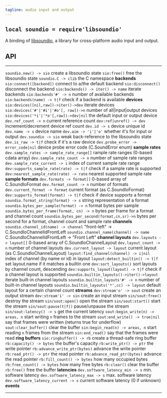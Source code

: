 ```yaml
---
tagline: audio input and output
---
```


## `local soundio = require'libsoundio'`

A binding of [libsoundio](http://libsound.io/), a library for cross-platform
audio input and output.

## API

------------------------------------------- ----------------------------------------
`soundio.new() -> sio`                      create a libsoundio state
`sio:free()`                                free the libsoundio state
`soundio.C -> clib`                         the C namespace
__backends__
`sio:connect([backend])`                    connect to a/the default backend
`sio:disconnect()`                          disconnect the backend
`sio:backends() -> iter() -> name`          iterate backends
`sio:backends'#' -> n`                      number of available backends
`sio:backends(name) -> t|f`                 check if a backend is available
__devices__
`sio:devices([nil,raw])->iter()->dev`       iterate devices
`sio:devices('#'|'#i'|'#o'[, raw])->n`      number of all|input|output devices
`sio:devices('*i'|'*o'[,raw])->dev|nil`     the default input or output device
`dev.ref_count -> n`                        current reference count
`dev:ref|unref() -> dev`                    increment/decrement device ref count
`dev.id -> s`                               device unique id
`dev.name -> s`                             device name
`dev.aim -> 'i'|'o'`                        whether it's for input or output
`dev.soundio -> sio`                        weak back-reference to the libsoundio state
`dev.is_raw -> t|f`                         check if it's a raw device
`dev.probe_error -> error_code|nil`         device probe error code (C.SoundError enum)
__sample rates__
`dev.sample_rates -> sample_rate_range[]`   rample rate ranges (0-based cdata array)
`dev.sample_rate_count -> n`                number of sample rate ranges
`dev.sample_rate_current -> i`              index of current sample rate range
`dev:supports_sample_rate(rate) -> t|f`     check if a sample rate is supported
`dev:nearest_sample_rate(rate) -> rate`     nearest supported sample rate
__sample formats__
`dev.formats -> format[]`                   0-based array of C.SoundIoFormat
`dev.format_count -> n`                     number of formats
`dev.current_format -> format`              current format (as C.SoundIoFormat)
`dev:supports_format(format) -> t|f`        check if device supports a format
`soundio.format_string(format) -> s`        string representation of a format
`soundio.bytes_per_sample(format) -> n`     format bytes per sample
`soundio.bytes_per_frame(format, cn) -> n`  bytes per frame for a format and channel count
`soundio.bytes_per_second(format,cn,sr)->n` bytes per second for a format, channel count and sample rate
__channels__
`soundio.channel_id(name) -> channel`       "front-left" -> C.SoundIoChannelIdFrontLeft
`soundio.channel_name(channel) -> name`     C.SoundIoChannelIdFrontLeft -> "Front Left"
__channel layouts__
`dev.layouts -> layout[]`                   0-based array of C.SoundIoChannelLayout
`dev.layout_count -> n`                     number of channel layouts
`dev.current_layout -> layout`              current layout (as C.SoundIoChannelLayout)
`layout:find_channel(channel) -> i|nil`     index of channel (by name or id) in layout
`layout:detect_builtin() -> t|f`            set layout.name if it matches a builtin one
`dev:sort_layouts()`                        sort layouts by channel count, descending
`dev:supports_layout(layout) -> t|f`        check if a channel layout is supported
`soundio.builtin_layouts()->iter()->layout` iterate built-in channel layouts
`soundio.builtin_layouts'#' -> n`           number of built-in channel layouts
`soundio.builtin_layouts('*',cc) -> layout` default layout for a certain channel count
__streams__
`dev:stream'o' -> sout`                     create an output stream
`dev:stream'i' -> sin`                      create an input stream
`sin/sout:free()`                           destroy the stream
`sin/sout:open()`                           open the stream
`sin/sout:start()`                          start the stream
`sin/sout:pause(t|f|)`                      pause/unpause the stream
`sin/sout:latency() -> s`                   get the current latency
`sout:begin_write(n) -> areas, n`           start writing `n` frames to the stream
`sout:end_write() -> true|nil`              say that frames were written (returns true for underflow)
`sout:clear_buffer()`                       clear the buffer
`sin:begin_read(n) -> areas, n`             start reading `n` frames from the stream
`sin:end_read()`                            say that the frames were read
__ring buffers__
`sio:ringbuffer() -> rb`                    create a thread-safe ring buffer
`rb:capacity() -> bytes`                    the buffer's capacity
`rb:write_ptr() -> ptr`                     the write pointer
`rb:advance_write_ptr(bytes)`               advance the write pointer
`rb:read_ptr() -> ptr`                      the read pointer
`rb:advance_read_ptr(bytes)`                advance the read pointer
`rb:fill_count() -> bytes`                  how many occupied bytes
`rb:free_count() -> bytes`                  how many free bytes
`rb:clear()`                                clear the buffer
`rb:free()`                                 free the buffer
__latencies__
`dev.software_latency_min -> s`             min. software latency
`dev.software_latency_max -> s`             max. software latency
`dev.software_latency_current -> s`         current software latency (0 if unknown)
__events__
------------------------------------------- ----------------------------------------
